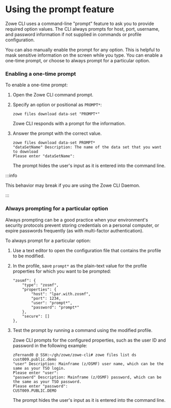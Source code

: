 # Using the prompt feature

Zowe CLI uses a command-line "prompt" feature to ask you to provide required option values. The CLI always prompts for host, port, username, and password information if not supplied in commands or profile configuration.

You can also manually enable the prompt for any option. This is helpful to mask sensitive information on the screen while you type. You can enable a one-time prompt, or choose to always prompt for a particular option.

### Enabling a one-time prompt

To enable a one-time prompt:

1. Open the Zowe CLI command prompt.

2. Specify an option or positional as `PROMPT*`:

    ```
    zowe files download data-set "PROMPT*"
    ```
    Zowe CLI responds with a prompt for the information.
   

3. Answer the prompt with the correct value.

    ```
    zowe files download data-set PROMPT*
    "dataSetName" Description: The name of the data set that you want to download
    Please enter "dataSetName":
    ```

     The prompt hides the user's input as it is entered into the command line.

:::info

This behavior may break if you are using the Zowe CLI Daemon.

:::

### Always prompting for a particular option

Always prompting can be a good practice when your environment's security protocols prevent storing credentials on a personal computer, or expire passwords frequently (as with multi-factor authentication).

To always prompt for a particular option:

1. Use a text editor to open the configuration file that contains the profile to be modified.

2. In the profile, save `prompt*` as the plain-text value for the profile properties for which you want to be prompted:

    ```
    "zosmf": {
        "type": "zosmf",
        "properties": {
            "host": "lpar.with.zosmf",
            "port": 1234,
            "user": "prompt*",
            "password": "prompt*"
        },
        "secure": []
    },
    ```

3. Test the prompt by running a command using the modified profile.

    Zowe CLI prompts for the configured properties, such as the user ID and password in the following example:

    ```
    zFernand0 @ SSH:~/gh/zowe/zowe-cli# zowe files list ds cust009.public.demo
    "user" Description: Mainframe (z/OSMF) user name, which can be the same as your TSO login.
    Please enter "user": 
    "password" Description: Mainframe (z/OSMF) password, which can be the same as your TSO password.
    Please enter "password": 
    CUST009.PUBLIC.DEMO
    ```
    The prompt hides the user's input as it is entered into the command line.
